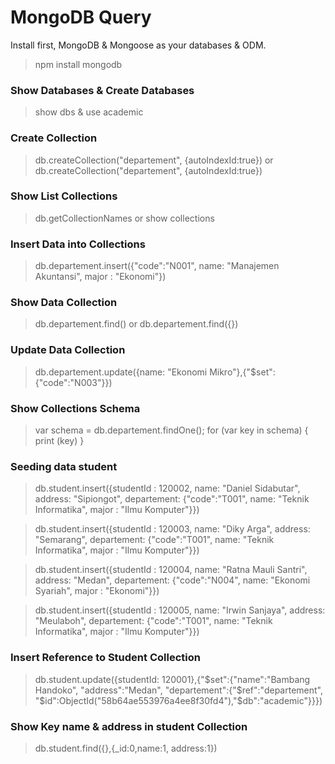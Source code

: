 # MongoDB Query

Install first, MongoDB & Mongoose as your databases & ODM.
> npm install mongodb

### Show Databases & Create Databases
> show dbs & use academic

### Create Collection
> db.createCollection("departement", {autoIndexId:true}) or db.createCollection("departement", {autoIndexId:true})

### Show List Collections
> db.getCollectionNames or show collections

### Insert Data into Collections
> db.departement.insert({"code":"N001", name: "Manajemen Akuntansi", major : "Ekonomi"})

### Show Data Collection
> db.departement.find() or db.departement.find({})

### Update Data Collection
> db.departement.update({name: "Ekonomi Mikro"},{"$set":{"code":"N003"}})

### Show Collections Schema
> var schema = db.departement.findOne();
> for (var key in schema) { print (key) }


### Seeding data student
> db.student.insert({studentId : 120002, name: "Daniel Sidabutar", address: "Sipiongot", departement: {"code":"T001", name: "Teknik Informatika", major : "Ilmu Komputer"}})

> db.student.insert({studentId : 120003, name: "Diky Arga", address: "Semarang", departement: {"code":"T001", name: "Teknik Informatika", major : "Ilmu Komputer"}})

> db.student.insert({studentId : 120004, name: "Ratna Mauli Santri", address: "Medan", departement: {"code":"N004", name: "Ekonomi Syariah", major : "Ekonomi"}})

> db.student.insert({studentId : 120005, name: "Irwin Sanjaya", address: "Meulaboh", departement: {"code":"T001", name: "Teknik Informatika", major : "Ilmu Komputer"}})

### Insert Reference to Student Collection
> db.student.update({studentId: 120001},{"$set":{"name":"Bambang Handoko", "address":"Medan", "departement":{"$ref":"departement", "$id":ObjectId("58b64ae553976a4ee8f30fd4"),"$db":"academic"}}})

### Show Key name & address in student Collection
> db.student.find({},{_id:0,name:1, address:1})
